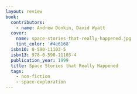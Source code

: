 ```yaml
---
layout: review
book:
  contributors:
    - name: Andrew Donkin, David Wyatt
  cover:
    name: space-stories-that-really-happened.jpg
    tint_color: '#4e6168'
  isbn10: 0-590-11103-5
  isbn13: 978-0-590-11103-4
  publication_year: 1999
  title: Space Stories that Really Happened
  tags:
    - non-fiction
    - space-exploration
---
```

